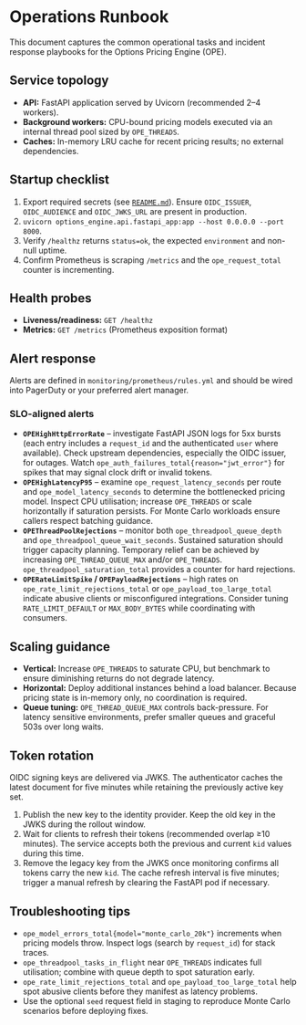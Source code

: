 # Operations Runbook

This document captures the common operational tasks and incident response
playbooks for the Options Pricing Engine (OPE).

## Service topology

* **API:** FastAPI application served by Uvicorn (recommended 2–4 workers).
* **Background workers:** CPU-bound pricing models executed via an internal
  thread pool sized by `OPE_THREADS`.
* **Caches:** In-memory LRU cache for recent pricing results; no external
  dependencies.

## Startup checklist

1. Export required secrets (see [`README.md`](README.md)). Ensure `OIDC_ISSUER`,
   `OIDC_AUDIENCE` and `OIDC_JWKS_URL` are present in production.
2. `uvicorn options_engine.api.fastapi_app:app --host 0.0.0.0 --port 8000`.
3. Verify `/healthz` returns `status=ok`, the expected `environment` and
   non-null uptime.
4. Confirm Prometheus is scraping `/metrics` and the `ope_request_total`
   counter is incrementing.

## Health probes

* **Liveness/readiness:** `GET /healthz`
* **Metrics:** `GET /metrics` (Prometheus exposition format)

## Alert response

Alerts are defined in `monitoring/prometheus/rules.yml` and should be wired into
PagerDuty or your preferred alert manager.

### SLO-aligned alerts

* **`OPEHighHttpErrorRate`** – investigate FastAPI JSON logs for 5xx bursts
  (each entry includes a `request_id` and the authenticated `user` where
  available). Check upstream dependencies, especially the OIDC issuer, for
  outages. Watch `ope_auth_failures_total{reason="jwt_error"}` for spikes that
  may signal clock drift or invalid tokens.
* **`OPEHighLatencyP95`** – examine `ope_request_latency_seconds` per route and
  `ope_model_latency_seconds` to determine the bottlenecked pricing model.
  Inspect CPU utilisation; increase `OPE_THREADS` or scale horizontally if
  saturation persists. For Monte Carlo workloads ensure callers respect
  batching guidance.
* **`OPEThreadPoolRejections`** – monitor both `ope_threadpool_queue_depth` and
  `ope_threadpool_queue_wait_seconds`. Sustained saturation should trigger
  capacity planning. Temporary relief can be achieved by increasing
  `OPE_THREAD_QUEUE_MAX` and/or `OPE_THREADS`. `ope_threadpool_saturation_total`
  provides a counter for hard rejections.
* **`OPERateLimitSpike` / `OPEPayloadRejections`** – high rates on
  `ope_rate_limit_rejections_total` or `ope_payload_too_large_total` indicate
  abusive clients or misconfigured integrations. Consider tuning
  `RATE_LIMIT_DEFAULT` or `MAX_BODY_BYTES` while coordinating with consumers.

## Scaling guidance

* **Vertical:** Increase `OPE_THREADS` to saturate CPU, but benchmark to ensure
  diminishing returns do not degrade latency.
* **Horizontal:** Deploy additional instances behind a load balancer. Because
  pricing state is in-memory only, no coordination is required.
* **Queue tuning:** `OPE_THREAD_QUEUE_MAX` controls back-pressure. For latency
  sensitive environments, prefer smaller queues and graceful 503s over long
  waits.

## Token rotation

OIDC signing keys are delivered via JWKS. The authenticator caches the latest
document for five minutes while retaining the previously active key set.

1. Publish the new key to the identity provider. Keep the old key in the JWKS
   during the rollout window.
2. Wait for clients to refresh their tokens (recommended overlap ≥10 minutes).
   The service accepts both the previous and current `kid` values during this
   time.
3. Remove the legacy key from the JWKS once monitoring confirms all tokens
   carry the new `kid`. The cache refresh interval is five minutes; trigger a
   manual refresh by clearing the FastAPI pod if necessary.

## Troubleshooting tips

* `ope_model_errors_total{model="monte_carlo_20k"}` increments when pricing
  models throw. Inspect logs (search by `request_id`) for stack traces.
* `ope_threadpool_tasks_in_flight` near `OPE_THREADS` indicates full utilisation;
  combine with queue depth to spot saturation early.
* `ope_rate_limit_rejections_total` and `ope_payload_too_large_total` help spot
  abusive clients before they manifest as latency problems.
* Use the optional `seed` request field in staging to reproduce Monte Carlo
  scenarios before deploying fixes.
